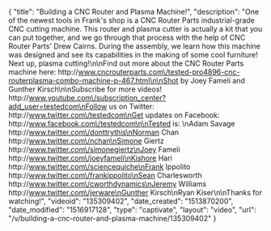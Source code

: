 {
    "title": "Building a CNC Router and Plasma Machine!",
    "description": "One of the newest tools in Frank's shop is a CNC Router Parts industrial-grade CNC cutting machine. This router and plasma cutter is actually a kit that you can put together, and we go through that process with the help of CNC Router Parts' Drew Cairns. During the assembly, we learn how this machine was designed and see its capabilities in the making of some cool furniture! Next up, plasma cutting!\n\nFind out more about the CNC Router Parts machine here: http:\/\/www.cncrouterparts.com\/tested-pro4896-cnc-routerplasma-combo-machine-p-467.html\n\nShot by Joey Fameli and Gunther Kirsch\n\nSubscribe for more videos! http:\/\/www.youtube.com\/subscription_center?add_user=testedcom\nFollow us on Twitter: http:\/\/www.twitter.com\/testedcom\nGet updates on Facebook: http:\/\/www.facebook.com\/testedcom\n\nTested is: \nAdam Savage http:\/\/www.twitter.com\/donttrythis\nNorman Chan http:\/\/www.twitter.com\/nchan\nSimone Giertz http:\/\/www.twitter.com\/simonegiertz\nJoey Fameli http:\/\/www.twitter.com\/joeyfameli\nKishore Hari http:\/\/www.twitter.com\/sciencequiche\nFrank Ippolito http:\/\/www.twitter.com\/frankippolito\nSean Charlesworth http:\/\/www.twitter.com\/cworthdynamics\nJeremy Williams http:\/\/www.twitter.com\/jerware\nGunther Kirsch\nRyan Kiser\n\nThanks for watching!",
    "videoid": "135309402",
    "date_created": "1513870200",
    "date_modified": "1516917128",
    "type": "captivate",
    "layout": "video",
    "url": "\/v\/building-a-cnc-router-and-plasma-machine\/135309402"
}